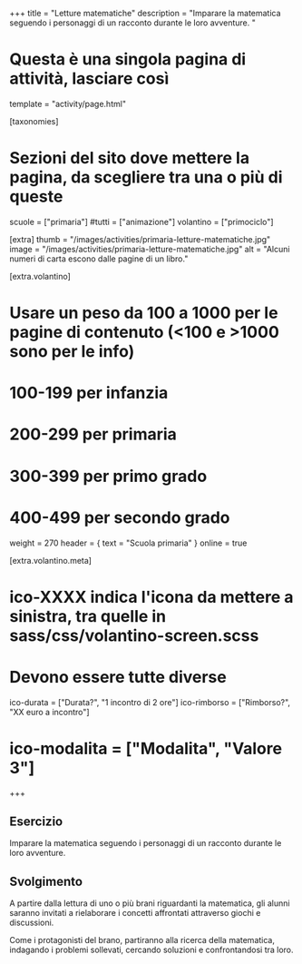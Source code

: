 +++
title = "Letture matematiche"
description = "Imparare la matematica seguendo i personaggi di un racconto durante le loro avventure.  "

# Questa è una singola pagina di attività, lasciare così
template = "activity/page.html"

[taxonomies]
# Sezioni del sito dove mettere la pagina, da scegliere tra una o più di queste
scuole = ["primaria"]
#tutti = ["animazione"]
volantino = ["primociclo"]

[extra]
thumb = "/images/activities/primaria-letture-matematiche.jpg"
image = "/images/activities/primaria-letture-matematiche.jpg"
alt = "Alcuni numeri di carta escono dalle pagine di un libro."

[extra.volantino]
# Usare un peso da 100 a 1000 per le pagine di contenuto (<100 e >1000 sono per le info)
# 100-199 per infanzia
# 200-299 per primaria
# 300-399 per primo grado
# 400-499 per secondo grado
weight = 270
header = { text = "Scuola primaria" }
online = true

[extra.volantino.meta]
# ico-XXXX indica l'icona da mettere a sinistra, tra quelle in sass/css/volantino-screen.scss
# Devono essere tutte diverse 
ico-durata = ["Durata?", "1 incontro di 2 ore"]
ico-rimborso = ["Rimborso?", "XX euro a incontro"]
# ico-modalita = ["Modalita", "Valore 3"]
+++

<h2 class="ico ico-primaria-esercizio">Esercizio</h2>

Imparare la matematica seguendo i personaggi di un racconto durante le loro avventure. 

<h2 class="ico ico-primaria-svolgimento">Svolgimento</h2>

A partire dalla lettura di uno o più brani riguardanti la matematica, gli alunni saranno invitati a rielaborare i concetti affrontati attraverso giochi e discussioni. 

Come i protagonisti del brano, partiranno alla ricerca della matematica, indagando i problemi sollevati, cercando soluzioni e confrontandosi tra loro.  
